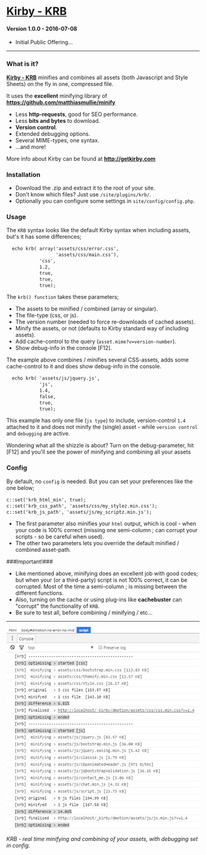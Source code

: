 # [Kirby - KRB](https://github.com/1n3JgKl9pQ6cUMrW/kirby-krb)

#### Version 1.0.0 - 2016-07-08

- Initial Public Offering...

****

### What is it?

**[Kirby - KRB](https://github.com/1n3JgKl9pQ6cUMrW/kirby-krb)** minifies and combines all assets (both Javascript and Style Sheets) on the fly in one, compressed file.

It uses the **excellent** minifying library of **https://github.com/matthiasmullie/minify**

- Less **http-requests**, good for SEO performance.
- Less **bits and bytes** to download.
- **Version control**.
- Extended debugging options.
- Several MIME-types, one syntax.
- ...and more!

More info about Kirby can be found at **http://getkirby.com**

### Installation

- Download the .zip and extract it to the root of your site.
- Don't know which files? Just use `/site/plugins/krb/`.
- Optionally you can configure some settings in `site/config/config.php`.

### Usage

The `KRB` syntax looks like the default Kirby syntax when including assets, but's it has some differences;

```
  echo krb( array('assets/css/error.css',
                  'assets/css/main.css'),
            'css',
            1.2,
            true,
            true,
            true);
```

The `krb() function` takes these parameters;

- The assets to be minified / combined (array or singular).
- The file-type (css, or js).
- The version number (needed to force re-downloads of cached assets).
- Minify the assets, or not (defaults to Kirby standard way of including assets).
- Add cache-control to the query (`asset.mime?v=version-number`).
- Show debug-info in the console [F12].

The example above combines / minifies several CSS-assets, adds some cache-control to it and does show debug-info in the console.

```
  echo krb( 'assets/js/jquery.js',
            'js',
            1.4,
            false,
            true,
            true);
```

This example has only one file (`js type`) to include, version-control `1.4` attached to it and does not minify the (single) asset - while `version control` and `debugging` are active.

Wondering what all the shizzle is about? Turn on the debug-parameter, hit [F12] and you'll see the power of minifying and combining all your assets

### Config

By default, no `config` is needed. But you can set your preferences like the one below;

```
c::set('krb_html_min', true);
c::set('krb_css_path', 'assets/css/my_stylez.min.css');
c::set('krb_js_path', 'assets/js/my_scriptz.min.js');
```
- The first parameter also minifies your `html` output, which is cool - when your code is 100% correct (missing one semi-column ; can corrupt your scripts - so be careful when used).
- The other two parameters lets you override the default minified / combined asset-path.

###Important!###

- Like mentioned above, minifying does an excellent job with good codes; but when your (or a third-party) script is not 100% correct, it can be corrupted. Most of the time a semi-column ; is missing between the different functions.
- Also, turning on the cache or using plug-ins like **cachebuster** can "corrupt" the functionality of `KRB`.
- Be sure to test all, before combining / minifying / etc...

****

![Kirby - KRB](kirby-krb.png "Kirby - KRB")

*KRB - real time minifying and combining of your assets, with debugging set in config.*